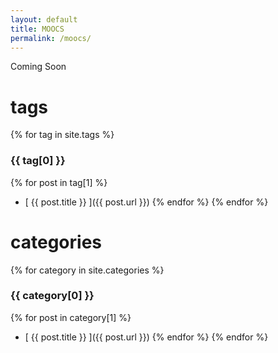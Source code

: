 ```yaml
---
layout: default
title: MOOCS
permalink: /moocs/
---
```


Coming Soon

# tags
{% for tag in site.tags %}
### {{ tag[0] }}
{% for post in tag[1] %}
 * [ {{ post.title }} ]({{ post.url }})
{% endfor %}
{% endfor %}

# categories

{% for category in site.categories %}
### {{ category[0] }}
{% for post in category[1] %}
 * [ {{ post.title }} ]({{ post.url }})
{% endfor %}
{% endfor %}
